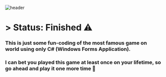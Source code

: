 ![header](https://user-images.githubusercontent.com/83928516/163455008-da5a9046-40b4-4223-8054-900974008e15.png)

<h1>> Status: Finished ⚠️ </h1>

### This is just some fun-coding of the most famous game on world using only C# (Windows Forms Application).
### I can bet you played this game at least once on your lifetime, so go ahead and play it one more time 🤪
